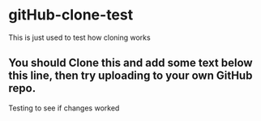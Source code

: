 # gitHub-clone-test
This is just used to test how cloning works

## You should Clone this and add some text below this line, then try uploading to your own GitHub repo.
Testing to see if changes worked